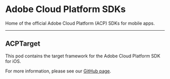 # Adobe Cloud Platform SDKs
Home of the official Adobe Cloud Platform (ACP) SDKs for mobile apps.

<hr>

## ACPTarget

This pod contains the target framework for the Adobe Cloud Platform SDK for iOS.

For more information, please see our [GitHub page](https://github.com/Adobe-Marketing-Cloud/acp-sdks).
